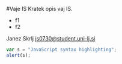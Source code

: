 #Vaje IS
Kratek opis vaj IS.
* f1
* f2


Janez Skrlj
js0730@student.uni-lj.si

```javascript
var s = "JavaScript syntax highlighting";
alert(s);
```